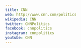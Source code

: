 ```yaml
---
title: CNN
web: http://www.cnn.com/politics
wikipedia: CNN
twitter: CNNPolitics
facebook: cnnpolitics
instagram: cnnpolitics
youtube: CNN
---
```


